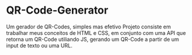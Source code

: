 # QR-Code-Generator
Um gerador de QR-Codes, simples mas efetivo
Projeto consiste em trabalhar meus conceitos de HTML e CSS, em conjunto com uma API que retorna um QR-Code utiliando JS, gerando um QR-Code
a partir de um input de texto ou uma URL.
